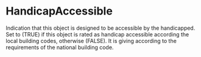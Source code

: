 HandicapAccessible
==================

Indication that this object is designed to be accessible by the handicapped. Set to (TRUE) if this object is rated as handicap accessible according the local building codes, otherwise (FALSE).
It is giving according to the requirements of the national building code.
